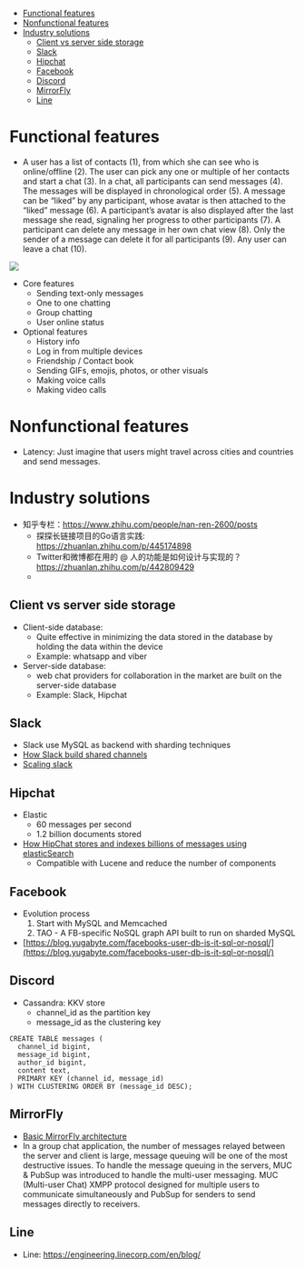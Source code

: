 - [Functional features](#functional-features)
- [Nonfunctional features](#nonfunctional-features)
- [Industry solutions](#industry-solutions)
  - [Client vs server side storage](#client-vs-server-side-storage)
  - [Slack](#slack)
  - [Hipchat](#hipchat)
  - [Facebook](#facebook)
  - [Discord](#discord)
  - [MirrorFly](#mirrorfly)
  - [Line](#line)

# Functional features

* A user has a list of contacts (1), from which she can see who is online/offline (2). The user can pick any one or multiple of her contacts and start a chat (3). In a chat, all participants can send messages (4). The messages will be displayed in chronological order (5). A message can be “liked” by any participant, whose avatar is then attached to the “liked” message (6). A participant’s avatar is also displayed after the last message she read, signaling her progress to other participants (7). A participant can delete any message in her own chat view (8). Only the sender of a message can delete it for all participants (9). Any user can leave a chat (10).

![](../.gitbook/assets/messenger\_features.png)

* Core features
  * Sending text-only messages
  * One to one chatting
  * Group chatting
  * User online status
* Optional features
  * History info
  * Log in from multiple devices
  * Friendship / Contact book
  * Sending GIFs, emojis, photos, or other visuals
  * Making voice calls
  * Making video calls

# Nonfunctional features
* Latency: Just imagine that users might travel across cities and countries and send messages. 




# Industry solutions

* 知乎专栏：https://www.zhihu.com/people/nan-ren-2600/posts
  * 探探长链接项目的Go语言实践: https://zhuanlan.zhihu.com/p/445174898
  * Twitter和微博都在用的 @ 人的功能是如何设计与实现的？https://zhuanlan.zhihu.com/p/442809429
  * 

## Client vs server side storage

* Client-side database:
  * Quite effective in minimizing the data stored in the database by holding the data within the device
  * Example: whatsapp and viber
* Server-side database:
  * web chat providers for collaboration in the market are built on the server-side database
  * Example: Slack, Hipchat

## Slack

* Slack use MySQL as backend with sharding techniques
* [How Slack build shared channels](https://slack.engineering/how-slack-built-shared-channels-8d42c895b19f)
* [Scaling slack](https://www.infoq.com/presentations/slack-scalability-2018/)

## Hipchat

* Elastic
  * 60 messages per second
  * 1.2 billion documents stored
* [How HipChat stores and indexes billions of messages using elasticSearch](http://highscalability.com/blog/2014/1/6/how-hipchat-stores-and-indexes-billions-of-messages-using-el.html)
  * Compatible with Lucene and reduce the number of components

## Facebook

* Evolution process
  1. Start with MySQL and Memcached
  2. TAO - A FB-specific NoSQL graph API built to run on sharded MySQL
* [https://blog.yugabyte.com/facebooks-user-db-is-it-sql-or-nosql/](https://blog.yugabyte.com/facebooks-user-db-is-it-sql-or-nosql/)

## Discord

* Cassandra: KKV store
  * channel\_id as the partition key
  * message\_id as the clustering key

```
CREATE TABLE messages (
  channel_id bigint,
  message_id bigint,
  author_id bigint,
  content text,
  PRIMARY KEY (channel_id, message_id)
) WITH CLUSTERING ORDER BY (message_id DESC);
```

## MirrorFly

* [Basic MirrorFly architecture](https://www.codementor.io/@vigneshwaranb/why-enterprise-chat-apps-isn-t-built-on-server-side-database-like-hangouts-slack-hipchat-10kqdft9xg)
* In a group chat application, the number of messages relayed between the server and client is large, message queuing will be one of the most destructive issues. To handle the message queuing in the servers, MUC & PubSup was introduced to handle the multi-user messaging. MUC (Multi-user Chat) XMPP protocol designed for multiple users to communicate simultaneously and PubSup for senders to send messages directly to receivers.

## Line
* Line: https://engineering.linecorp.com/en/blog/

